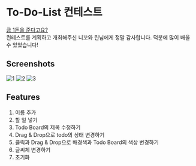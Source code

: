 # To-Do-List 컨테스트

[금 1돈을 준다고요?](https://nomadcoders.co/community/thread/182)
<br>
컨테스트를 계획하고 개최해주신 니꼬와 린님에게 정말 감사합니다. 덕분에 많이 배울 수 있었습니다!

## Screenshots

![1](https://user-images.githubusercontent.com/42693257/107303091-c322c400-6ac1-11eb-8c15-5d330feb5871.png)
![2](https://user-images.githubusercontent.com/42693257/107303101-c6b64b00-6ac1-11eb-81aa-753636f0c38f.png)
![3](https://user-images.githubusercontent.com/42693257/107303103-c7e77800-6ac1-11eb-9354-b5e4d8614665.png)

## Features

1. 이름 추가
2. 할 일 넣기
3. Todo Board의 제목 수정하기
4. Drag & Drop으로 todo의 상태 변경하기
5. 클릭과 Drag & Drop으로 배경색과 Todo Board의 색상 변경하기
6. 글씨체 변경하기
7. 초기화
